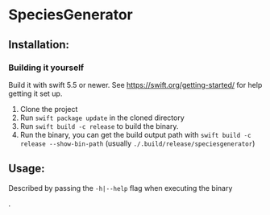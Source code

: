 # SpeciesGenerator

## Installation:
### Building it yourself

Build it with swift 5.5 or newer. See https://swift.org/getting-started/ for help getting it set up.

1. Clone the project
2. Run `swift package update` in the cloned directory
3. Run `swift build -c release` to build the binary.
4. Run the binary, you can get the build output path with `swift build -c release --show-bin-path` (usually `./.build/release/speciesgenerator`)

## Usage:

Described by passing the `-h|--help` flag when executing the binary

.
